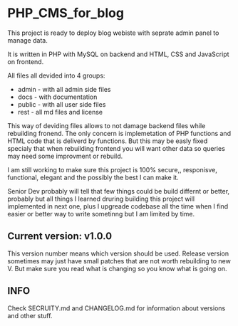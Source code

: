 # PHP_CMS_for_blog

This project is ready to deploy blog webiste with seprate admin panel to manage data.

It is written in PHP with MySQL on backend and HTML, CSS and JavaScript on frontend.

All files all devided into 4 groups:

* admin - with all admin side files
* docs - with documentation
* public - with all user side files  
* rest - all md files and license
  
This way of deviding files allows to not damage backend files while rebuilding fronend.
The only concern is implemetation of PHP functions and HTML code that is deliverd by functions.
But this may be easly fixed specialy that when rebuilding frontend you will want other data so queries may need some improvment or rebuild.

I am still working to make sure this project is 100% secure,, responisve, functional, elegant and the possibly the best I can make it.

Senior Dev probably will tell that few things could be build differnt or better, probably but all things I learned druring building this project will implemented in next one, plus I upgreade codebase all the time when I find easier or better way to write sometinng but I am limited by time.  

## Current version: v1.0.0

This version number means which version should be used. Release version sometimes may just have small patches that are not worth rebuilding to new V. But make sure you read what is changing so you know what is going on.

## INFO

Check SECRUITY.md and CHANGELOG.md for information about versions and other stuff.
